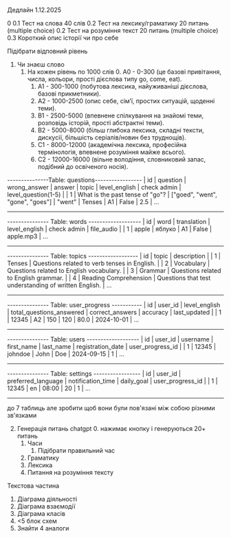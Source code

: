 Дедлайн 1.12.2025



0
0.1 Тест на слова 40 слів
0.2 Тест на лексику/граматику 20 питань (multiple choice)
0.2 Тест на розуміння текст 20 питань (multiple choice)
0.3 Короткий опис історії чи про себе

Підібрати відповний рівень

1. Чи знаєш слово
    1. На кожен рівень по 1000 слів
        0. А0 - 0-300 (це базові привітання, числа, кольори, прості дієслова типу go, come, eat).
        1. А1 - 300-1000 (побутова лексика, найуживаніші дієслова, базові прикметники).
        2. А2 - 1000-2500 (опис себе, сім’ї, простих ситуацій, щоденні теми).
        3. В1 - 2500-5000 (впевнене спілкування на знайомі теми, розповідь історій, прості абстрактні теми).
        4. В2 - 5000-8000 (більш глибока лексика, складні тексти, дискусії, більшість серіалів/новин без труднощів).
        5. С1 - 8000-12000 (академічна лексика, професійна термінологія, впевнене розуміння майже всього).
        6. С2 - 12000-16000 (вільне володіння, словниковий запас, подібний до освіченого носія).

---------------Table: questions-----------------
| id | question | wrong_answer | answer | topic | level_english | check admin | level_question(1-5) |
| 1 | What is the past tense of "go"? | ["goed", "went", "gone", "goes"] | "went" | Tenses | A1 | False | 2.5 |
...
--------------- --------------------------------

--------------- Table: words -------------------
| id | word | translation | level_english | check admin | file_audio |
| 1 | apple |      яблуко |            A1 |       False | apple.mp3  |
...
--------------- --------------------------------

--------------- Table: topics ------------------
| id | topic | description |
| 1 | Tenses | Questions related to verb tenses in English. |
| 2 | Vocabulary | Questions related to English vocabulary. |
| 3 | Grammar | Questions related to English grammar. |
| 4 | Reading Comprehension | Questions that test understanding of written English. |
...
--------------- --------------------------------

--------------- Table: user_progress -----------
| id | user_id | level_english | total_questions_answered | correct_answers | accuracy | last_updated |
| 1 | 12345 | A2 | 150 | 120 | 80.0 | 2024-10-01 |
...
--------------- --------------------------------

--------------- Table: users -------------------
| id | user_id | username | first_name | last_name | registration_date | user_progress_id |
| 1 | 12345 | johndoe | John | Doe | 2024-09-15 | 1 |
...
--------------- --------------------------------


--------------- Table: settings -----------------
| id | user_id | preferred_language | notification_time | daily_goal | user_progress_id |
| 1 | 12345 | en | 08:00 | 20 | 1 |
...
--------------- --------------------------------

до 7 таблиць але зробити щоб вони були пов'язані між собою різними зв'язками

2. Генерація питань chatgpt
    0. нажимає кнопку і генеруються 20+ питань
    1. Часи
        1. Підібрати правильний час
    2. Граматику
    3. Лексика
    4. Питання на розуміння тексту

Текстова частина

1. Діаграма діяльності
2. Діаграма взаємодії
3. Діаграма класів
4. <5 блок схем
5. Знайти 4 аналоги



